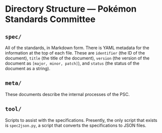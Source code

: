 # Directory Structure &mdash; Pok&eacute;mon Standards Committee

## `spec/`

All of the standards, in Markdown form. There is YAML metadata for the
information at the top of each file. These are `identifier` (the ID of the
document), `title` (the title of the document), `version` (the version of the
document as `[major, minor, patch]`), and `status` (the status of the document
as a string).

## `meta/`

These documents describe the internal processes of the PSC.

## `tool/`

Scripts to assist with the specifications. Presently, the only script that
exists is `spec2json.py`, a script that converts the specifications to JSON
files.
